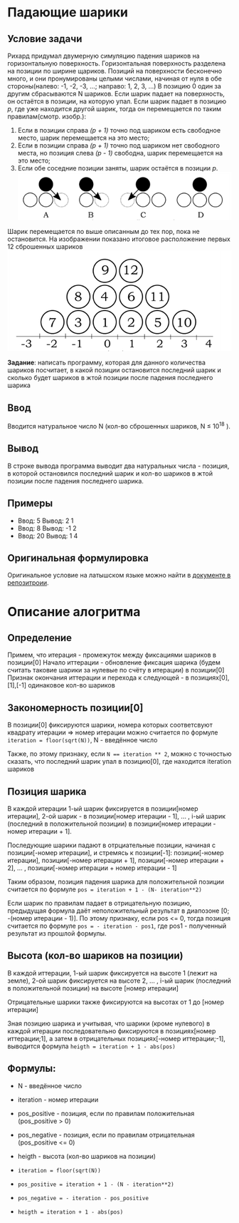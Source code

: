 # Падающие шарики

## Условие задачи
Рихард придумал двумерную симуляцию падения шариков на горизонтальную поверхность. Горизонтальная поверхность разделена на позиции по ширине щариков. Позиций на поверхности бесконечно много, и они пронумированы целыми числами, начиная от нуля в обе стороны(налево: -1, -2, -3, ...; направо: 1, 2, 3, ...)
В позицию 0 один за другим сбрасываются N шариков. Если шарик падает на поверхность, он остаётся в позиции, на которую упал. Если шарик падает в позицию *p*, где уже находится другой шарик, тогда он перемещается по таким правилам(смотр. изобр.):
1. Если в позиции справа *(p + 1)* точно под шариком есть свободное место, шарик перемещается на это место;
2. Если в позиции справа *(p + 1)* точно под шариком нет свободного места, но позиция слева *(p - 1)* свободна, шарик перемещается на это место;
3. Если обе соседние позиции заняты, шарик остаётся в позиции *p*.
![Falling rules](/docs/falling_rules.png)

Шарик перемещается по выше описанным до тех пор, пока не остановится. На изображении показано итоговое расположение первых 12 сброшенных шариков
![Positions of first 12 balls](/docs/12_balls.png)

**Задание**: написать программу, которая для данного количества шариков посчитает, в какой позиции остановится последний шарик и сколько будет шариков в жтой позиции после падения последнего шарика

## Ввод
Вводится натуральное число N (кол-во сброшенных шариков, N ≤ 10<sup>18</sup> ).

## Вывод
В строке вывода программа выводит два натуральных числа - позиция, в которой остановился последний шарик и кол-во шариков в жтой позиции после падения последнего шарика.

## Примеры
* Ввод: 5	Вывод: 2 1
* Ввод: 8	Вывод: -1 2
* Ввод: 20	Вывод: 1 4

## Оригинальная формулировка
Оригинальное условие на латышском языке можно найти в [документе в репозитроии](docs/Novads2023_Bumbinas.pdf).

# Описание алогритма

## Определение
Примем, что итерация - промежуток между фиксациями шариков в позиции[0]
Начало иттерации - обновление фиксация шарика (будем считать таковие шарики за нулевые по счёту в итерации) в позиции[0]
Признак окончания иттерации и перехода к следующей - в позициях[0],[1],[-1] одинаковое кол-во шариков

## Закономерность позиции[0]
В позиции[0] фиксируются шарики, номера которых соответсвуют квадрату итерации =>
номер итерации можно считается по формуле `iteration = floor(sqrt(N))`, N - введённое число

Также, по этому признаку, если `N == iteration ** 2`, можно с точностью сказать, что последний шарик упал в позицию[0],
где находится iteration шариков

## Позиция шарика
В каждой итерации 1-ый шарик фиксируется в позиции[номер итерации], 2-ой шарик - в позиции[номер итерации - 1],  ... ,
i-ый шарик (последний в положительной позиции) в позиции[номер итерации - номер итерации + 1].

Последующие шарики падают в отрциательные позиции, начиная с позиции[-номер итерации], и стремясь к позиции[-1]:
позиции[-номер итерации], позиции[-номер итерации + 1], позиции[-номер итерации + 2], ... , позиции[-номер итерации + номер итерации - 1]

Таким образом, позиция падения шарика для положительной позиции считается по формуле `pos = iteration + 1 - (N- iteration**2)`

Если шарик по правилам падает в отрицательную позицию, предыдущая формула даёт неположительный результат в диапозоне [0; -(номер итерации - 1)].
По этому признаку, если pos <= 0, тогда позиция считается по формуле `pos = - iteration - pos1`,
где pos1 - полученный результат из прошлой формулы.

## Высота (кол-во шариков на позиции)
В каждой иттерации, 1-ый шарик фиксируется на высоте 1 (лежит на земле), 2-ой шарик фиксируется на высоте 2, ... ,
i-ый шарик (последний в положительной позиции) на высоте [номер итерации]

Отрицательные шарики также фиксируются на высотах от 1 до [номер итерации]

Зная позицию шарика и учитывая, что шарики (кроме нулевого)
в каждой итерации последовательно фиксируются в позициях[номер иттерации;1],
а затем в отрицательных позициях[-номер иттерации;-1],
выводится формула `heigth = iteration + 1 - abs(pos)`

## Формулы:
* N - введённое число
* iteration - номер итерации
* pos_positive - позиция, если по правилам положительная (pos_positive > 0)
* pos_negative - позиция, если по правилам отрицательная (pos_positive <= 0)
* heigth - высота (кол-во шариков на позиции)
  
* `iteration = floor(sqrt(N))`
* `pos_positive = iteration + 1 - (N - iteration**2)`
* `pos_negative = - iteration - pos_positive`
* `heigth = iteration + 1 - abs(pos)`